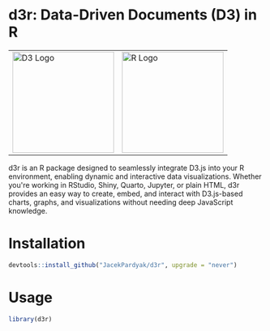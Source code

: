# d3r: Data-Driven Documents (D3) in R

<table>
  <tr>
  <td><img src="https://upload.wikimedia.org/wikipedia/commons/1/15/Logo_D3.svg" alt="D3 Logo" height="200"/></td>
  <td><img src="https://upload.wikimedia.org/wikipedia/commons/1/1b/R_logo.svg" alt="R Logo" height="200"/></td>
  </tr>
</table>

d3r is an R package designed to seamlessly integrate D3.js into your R environment, enabling dynamic and interactive data visualizations. Whether you're working in RStudio, Shiny, Quarto, Jupyter, or plain HTML, d3r provides an easy way to create, embed, and interact with D3.js-based charts, graphs, and visualizations without needing deep JavaScript knowledge.

# Installation

``` r
devtools::install_github("JacekPardyak/d3r", upgrade = "never")
```

# Usage

``` r
library(d3r)
```




